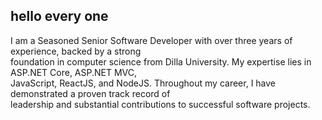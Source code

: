 ## hello every one  <br /> 
I am a Seasoned Senior Software Developer with over three years of experience, backed by a strong  <br /> 
foundation in computer science from Dilla University. My expertise lies in ASP.NET Core, ASP.NET MVC, <br /> 
JavaScript, ReactJS, and NodeJS. Throughout my career, I have demonstrated a proven track record of  <br /> 
leadership and substantial contributions to successful software projects. <br /> 





  <br /> 
 



